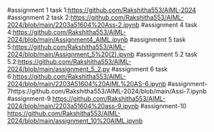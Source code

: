 #assignment 1 task 1:https://github.com/Rakshitha553/AIML-2024
#assignment 2 task 2:https://github.com/Rakshitha553/AIML-2024/blob/main/2203a51604%20Ass-2.ipynb
#assignment 4 task 4:https://github.com/Rakshitha553/AIML-2024/blob/main/Assignment4_AIML.ipynb
#assignment 5 task 5:https://github.com/Rakshitha553/AIML-2024/blob/main/Assignment_5%20(2).ipynb
#assignment 5.2 task 5.2:https://github.com/Rakshitha553/AIML-2024/blob/main/assignment_5_2.py
#assignment 6 task 6:https://github.com/Rakshitha553/AIML-2024/blob/main/2203A51604%20AIML%20AS-6.ipynb
#assignment-7https://github.com/Rakshitha553/AIML-2024/blob/main/Assi-7.ipynb
#assignment-9 https://github.com/Rakshitha553/AIML-2024/blob/main/2203a51604%20ass-9.ipynb
#assignment-10 https://github.com/Rakshitha553/AIML-2024/blob/main/assignment_10%20AIML.ipynb
